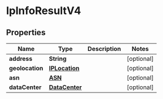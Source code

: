 

# IpInfoResultV4


## Properties

| Name | Type | Description | Notes |
|------------ | ------------- | ------------- | -------------|
|**address** | **String** |  |  [optional] |
|**geolocation** | [**IPLocation**](IPLocation.md) |  |  [optional] |
|**asn** | [**ASN**](ASN.md) |  |  [optional] |
|**dataCenter** | [**DataCenter**](DataCenter.md) |  |  [optional] |



